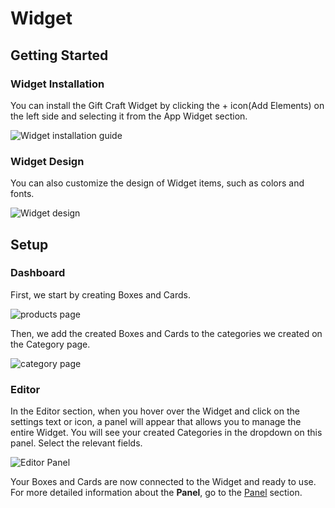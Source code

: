 # Widget

## Getting Started

### Widget Installation ###

You can install the Gift Craft Widget by clicking the + icon(Add Elements) on the left side and selecting it from the App Widget section.

![Widget installation guide](/assets/gift-craft/widget.png)

### Widget Design

You can also customize the design of Widget items, such as colors and fonts.

![Widget design](/assets/gift-craft/widget-design.png)

## Setup

### Dashboard ###

First, we start by creating Boxes and Cards.

![products page](/assets/gift-craft/products.png)

Then, we add the created Boxes and Cards to the categories we created on the Category page.

![category page](/assets/gift-craft/categories.png)

### Editor ###

In the Editor section, when you hover over the Widget and click on the settings text or icon, a panel will appear that allows you to manage the entire Widget. You will see your created Categories in the dropdown on this panel. Select the relevant fields.

![Editor Panel](/assets/gift-craft/widget-panel.png)

Your Boxes and Cards are now connected to the Widget and ready to use. For more detailed information about the **Panel**, go to the [Panel](/docs/gift-craft/panel) section.
